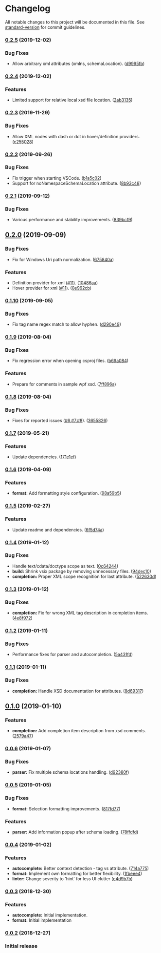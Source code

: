 # Changelog

All notable changes to this project will be documented in this file. See [standard-version](https://github.com/conventional-changelog/standard-version) for commit guidelines.

### [0.2.5](https://github.com/rogalmic/vscode-xml-complete/compare/v0.2.4...v0.2.5) (2019-12-02)


### Bug Fixes

* Allow arbitrary xml attributes (xmlns, schemaLocation). ([d9995fb](https://github.com/rogalmic/vscode-xml-complete/commit/d9995fbe8994423bdff8c0bf5c195b2e2d8fa9ab))

### [0.2.4](https://github.com/rogalmic/vscode-xml-complete/compare/v0.2.3...v0.2.4) (2019-12-02)


### Features

* Limited support for relative local xsd file location. ([2ab3135](https://github.com/rogalmic/vscode-xml-complete/commit/2ab31350df3bd1c17bdc321db8fa08ecf850bd2c))

### [0.2.3](https://github.com/rogalmic/vscode-xml-complete/compare/v0.2.2...v0.2.3) (2019-11-29)


### Bug Fixes

* Allow XML nodes with dash or dot in hover/definition providers. ([c255028](https://github.com/rogalmic/vscode-xml-complete/commit/c255028a6015821d1cc925ca79a223ab59d9a3f3))

### [0.2.2](https://github.com/rogalmic/vscode-xml-complete/compare/v0.2.1...v0.2.2) (2019-09-26)


### Bug Fixes

* Fix trigger when starting VSCode. ([b1a5c02](https://github.com/rogalmic/vscode-xml-complete/commit/b1a5c02))
* Support for noNamespaceSchemaLocation attribute. ([8b93c48](https://github.com/rogalmic/vscode-xml-complete/commit/8b93c48))

### [0.2.1](https://github.com/rogalmic/vscode-xml-complete/compare/v0.2.0...v0.2.1) (2019-09-12)


### Bug Fixes

* Various performance and stability improvements. ([839bcf9](https://github.com/rogalmic/vscode-xml-complete/commit/839bcf9))

## [0.2.0](https://github.com/rogalmic/vscode-xml-complete/compare/v0.1.10...v0.2.0) (2019-09-09)


### Bug Fixes

* Fix for Windows Uri path normalization. ([675840a](https://github.com/rogalmic/vscode-xml-complete/commit/675840a))


### Features

* Definition provider for xml ([#11](https://github.com/rogalmic/vscode-xml-complete/issues/11)). ([10486aa](https://github.com/rogalmic/vscode-xml-complete/commit/10486aa))
* Hover provider for xml ([#11](https://github.com/rogalmic/vscode-xml-complete/issues/11)). ([0e962cb](https://github.com/rogalmic/vscode-xml-complete/commit/0e962cb))

### [0.1.10](https://github.com/rogalmic/vscode-xml-complete/compare/v0.1.9...v0.1.10) (2019-09-05)


### Bug Fixes

* Fix tag name regex match to allow hyphen. ([d290e49](https://github.com/rogalmic/vscode-xml-complete/commit/d290e49))

### [0.1.9](https://github.com/rogalmic/vscode-xml-complete/compare/v0.1.8...v0.1.9) (2019-08-04)


### Bug Fixes

* Fix regression error when opening csproj files. ([b69a084](https://github.com/rogalmic/vscode-xml-complete/commit/b69a084))


### Features

* Prepare for comments in sample wpf xsd. ([7ff896a](https://github.com/rogalmic/vscode-xml-complete/commit/7ff896a))



### [0.1.8](https://github.com/rogalmic/vscode-xml-complete/compare/v0.1.7...v0.1.8) (2019-08-04)


### Bug Fixes

* Fixes for reported issues ([#6](https://github.com/rogalmic/vscode-xml-complete/issues/6),[#7](https://github.com/rogalmic/vscode-xml-complete/issues/7),[#8](https://github.com/rogalmic/vscode-xml-complete/issues/8)). ([3655826](https://github.com/rogalmic/vscode-xml-complete/commit/3655826))



### [0.1.7](https://github.com/rogalmic/vscode-xml-complete/compare/v0.1.6...v0.1.7) (2019-05-21)


### Features

* Update dependencies. ([171e1ef](https://github.com/rogalmic/vscode-xml-complete/commit/171e1ef))



### [0.1.6](https://github.com/rogalmic/vscode-xml-complete/compare/v0.1.5...v0.1.6) (2019-04-09)


### Features

* **format:** Add formatting style configuration. ([98a59b5](https://github.com/rogalmic/vscode-xml-complete/commit/98a59b5))



### [0.1.5](https://github.com/rogalmic/vscode-xml-complete/compare/v0.1.4...v0.1.5) (2019-02-27)


### Features

* Update readme and dependencies. ([6f5d74a](https://github.com/rogalmic/vscode-xml-complete/commit/6f5d74a))



### [0.1.4](https://github.com/rogalmic/vscode-xml-complete/compare/v0.1.3...v0.1.4) (2019-01-12)


### Bug Fixes

* Handle text/cdata/doctype scope as text. ([0c64244](https://github.com/rogalmic/vscode-xml-complete/commit/0c64244))
* **build:** Shrink vsix package by removing unnecessary files. ([94dec10](https://github.com/rogalmic/vscode-xml-complete/commit/94dec10))
* **completion:** Proper XML scope recognition for last attribute. ([522630d](https://github.com/rogalmic/vscode-xml-complete/commit/522630d))



### [0.1.3](https://github.com/rogalmic/vscode-xml-complete/compare/v0.1.2...v0.1.3) (2019-01-12)


### Bug Fixes

* **completion:** Fix for wrong XML tag description in completion items. ([4e8f972](https://github.com/rogalmic/vscode-xml-complete/commit/4e8f972))



### [0.1.2](https://github.com/rogalmic/vscode-xml-complete/compare/v0.1.1...v0.1.2) (2019-01-11)


### Bug Fixes

* Performance fixes for parser and autocompletion. ([5a431fd](https://github.com/rogalmic/vscode-xml-complete/commit/5a431fd))



### [0.1.1](https://github.com/rogalmic/vscode-xml-complete/compare/v0.1.0...v0.1.1) (2019-01-11)


### Bug Fixes

* **completion:**  Handle XSD documentation for attributes. ([8d69317](https://github.com/rogalmic/vscode-xml-complete/commit/8d69317))



## [0.1.0](https://github.com/rogalmic/vscode-xml-complete/compare/v0.0.6...v0.1.0) (2019-01-10)


### Features

* **completion:** Add completion item description from xsd comments. ([2579a47](https://github.com/rogalmic/vscode-xml-complete/commit/2579a47))



### [0.0.6](https://github.com/rogalmic/vscode-xml-complete/compare/v0.0.5...v0.0.6) (2019-01-07)


### Bug Fixes

* **parser:** Fix multiple schema locations handling. ([d92380f](https://github.com/rogalmic/vscode-xml-complete/commit/d92380f))



### [0.0.5](https://github.com/rogalmic/vscode-xml-complete/compare/v0.0.4...v0.0.5) (2019-01-05)


### Bug Fixes

* **format:** Selection formatting improvements. ([817fd77](https://github.com/rogalmic/vscode-xml-complete/commit/817fd77))


### Features

* **parser:** Add information popup after schema loading. ([78ffdfd](https://github.com/rogalmic/vscode-xml-complete/commit/78ffdfd))



### [0.0.4](https://github.com/rogalmic/vscode-xml-complete/compare/v0.0.3...v0.0.4) (2019-01-02)


### Features

* **autocomplete:**  Better context detection - tag vs attribute. ([714a775](https://github.com/rogalmic/vscode-xml-complete/commit/714a775))
* **format:** Implement own formatting for better flexibility. ([1fbeee4](https://github.com/rogalmic/vscode-xml-complete/commit/1fbeee4))
* **linter:** Change severity to 'hint' for less UI clutter ([e4d9b7b](https://github.com/rogalmic/vscode-xml-complete/commit/e4d9b7b))



### [0.0.3](https://github.com/rogalmic/vscode-xml-complete/compare/v0.0.2...v0.0.3) (2018-12-30)


### Features

* **autocomplete:**  Initial implementation.
* **format:**  Initial implementation



### [0.0.2](https://github.com/rogalmic/vscode-xml-complete) (2018-12-27)

### Initial release